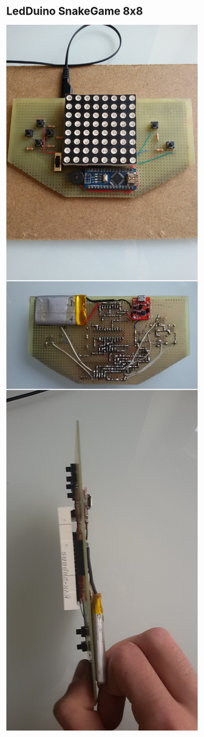 # LedDuino SnakeGame 8x8

<img src="/Media/photo1.jpg" width="600">
<img src="/Media/photo4.jpg" width="600">
<img src="/Media/photo3.jpg" width="600">
